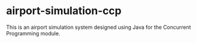 # airport-simulation-ccp
This is an airport simulation system designed using Java for the Concurrent Programming module.
